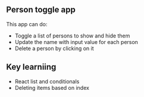 ## Person toggle app

This app can do:
- Toggle a list of persons to show and hide them
- Update the name with input value for each person
- Delete a person by clicking on it

## Key learniing 
- React list and conditionals
- Deleting items based on index
